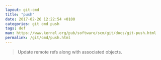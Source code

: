 ```yaml
---
layout: git-cmd
title: "push"
date: 2017-02-26 12:22:54 +0100
categories: git cmd push
tags: def
man: https://www.kernel.org/pub/software/scm/git/docs/git-push.html
permalink: /git/cmd/push.html
---
```


> Update remote refs along with associated objects.
